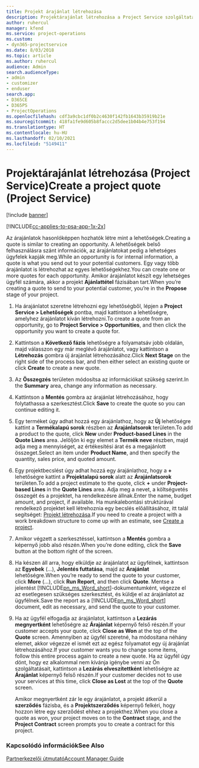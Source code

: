 ```yaml
---
title: Projekt árajánlat létrehozása
description: Projektárajánlat létrehozása a Project Service szolgáltatásban
author: ruhercul
manager: kfend
ms.service: project-operations
ms.custom:
- dyn365-projectservice
ms.date: 8/03/2018
ms.topic: article
ms.author: ruhercul
audience: Admin
search.audienceType:
- admin
- customizer
- enduser
search.app:
- D365CE
- D365PS
- ProjectOperations
ms.openlocfilehash: cdf3a9cbc1df0b2c4630f142fb1643b35919b21e
ms.sourcegitcommit: 418fa1fe9d605b8faccc2d5dee1b04b4e753f194
ms.translationtype: HT
ms.contentlocale: hu-HU
ms.lasthandoff: 02/10/2021
ms.locfileid: "5149411"
---
```

# <a name="create-a-project-quote-project-service"></a><span data-ttu-id="06498-103">Projektárajánlat létrehozása (Project Service)</span><span class="sxs-lookup"><span data-stu-id="06498-103">Create a project quote (Project Service)</span></span>

[!include [banner](../includes/psa-now-project-operations.md)]

[!INCLUDE[cc-applies-to-psa-app-1x-2x](../includes/cc-applies-to-psa-app-1x-2x.md)]

<span data-ttu-id="06498-104">Az árajánlatok hasonlóképpen hozhatók létre mint a lehetőségek.</span><span class="sxs-lookup"><span data-stu-id="06498-104">Creating a quote is similar to creating an opportunity.</span></span> <span data-ttu-id="06498-105">A lehetőségek belső felhasználásra szánt információk, az árajánlatokat pedig a lehetséges ügyfelek kapják meg.</span><span class="sxs-lookup"><span data-stu-id="06498-105">While an opportunity is for internal information, a quote is what you send out to your potential customers.</span></span> <span data-ttu-id="06498-106">Egy vagy több árajánlatot is létrehozhat az egyes lehetőségekhez.</span><span class="sxs-lookup"><span data-stu-id="06498-106">You can create one or more quotes for each opportunity.</span></span> <span data-ttu-id="06498-107">Amikor árajánlatot készít egy lehetséges ügyfél számára, akkor a projekt **Ajánlattétel** fázisában tart.</span><span class="sxs-lookup"><span data-stu-id="06498-107">When you’re creating a quote to send to your potential customer, you’re in the **Propose** stage of your project.</span></span>  
  
1. <span data-ttu-id="06498-108">Ha árajánlatot szeretne létrehozni egy lehetőségből, lépjen a **Project Service > Lehetőségek** pontba, majd kattintson a lehetőségre, amelyhez árajánlatot kíván létrehozni.</span><span class="sxs-lookup"><span data-stu-id="06498-108">To create a quote from an opportunity, go to **Project Service > Opportunities**, and then click the opportunity you want to create a quote for.</span></span>  
  
2. <span data-ttu-id="06498-109">Kattintson a **Következő fázis** lehetőségre a folyamatsáv jobb oldalán, majd válasszon egy már meglévő árajánlatot, vagy kattintson a **Létrehozás** gombra új árajánlat létrehozásához.</span><span class="sxs-lookup"><span data-stu-id="06498-109">Click **Next Stage** on the right side of the process bar, and then either select an existing quote or click **Create** to create a new quote.</span></span>  
  
3. <span data-ttu-id="06498-110">Az **Összegzés** területen módosítsa az információkat szükség szerint.</span><span class="sxs-lookup"><span data-stu-id="06498-110">In the **Summary** area, change any information as necessary.</span></span>  
  
4. <span data-ttu-id="06498-111">Kattintson a **Mentés** gombra az árajánlat létrehozásához, hogy folytathassa a szerkesztést.</span><span class="sxs-lookup"><span data-stu-id="06498-111">Click **Save** to create the quote so you can continue editing it.</span></span>  
  
5. <span data-ttu-id="06498-112">Egy terméket úgy adhat hozzá egy árajánlathoz, hogy az **Új** lehetőségre kattint a **Termékalapú sorok** részben az **Árajánlatsorok** területen.</span><span class="sxs-lookup"><span data-stu-id="06498-112">To add a product to the quote, click **New** under **Product-based Lines** in the **Quote Lines** area.</span></span> <span data-ttu-id="06498-113">Jelöljön ki egy elemet a **Termék neve** részben, majd adja meg a mennyiséget, az értékesítési árat és a megajánlott összeget.</span><span class="sxs-lookup"><span data-stu-id="06498-113">Select an item under **Product Name**, and then specify the quantity, sales price, and quoted amount.</span></span>  
  
6. <span data-ttu-id="06498-114">Egy projektbecslést úgy adhat hozzá egy árajánlathoz, hogy a **+** lehetőségre kattint a **Projektalapú sorok** alatt az **Árajánlatsorok** területen.</span><span class="sxs-lookup"><span data-stu-id="06498-114">To add a project estimate to the quote, click **+** under **Project-based Lines** in the **Quote Lines** area.</span></span> <span data-ttu-id="06498-115">Adja meg a nevet, a költségvetés összegét és a projektet, ha rendelkezésre állnak.</span><span class="sxs-lookup"><span data-stu-id="06498-115">Enter the name, budget amount, and project, if available.</span></span> <span data-ttu-id="06498-116">Ha munkalebontási struktúrával rendelkező projektet kell létrehoznia egy becslés előállításához, itt talál segítséget: [Projekt létrehozása](../psa/create-project.md).</span><span class="sxs-lookup"><span data-stu-id="06498-116">If you need to create a project with a work breakdown structure to come up with an estimate, see [Create a project](../psa/create-project.md).</span></span>  
  
7. <span data-ttu-id="06498-117">Amikor végzett a szerkesztéssel, kattintson a **Mentés** gombra a képernyő jobb alsó részén.</span><span class="sxs-lookup"><span data-stu-id="06498-117">When you’re done editing, click the **Save** button at the bottom right of the screen.</span></span>  
  
8. <span data-ttu-id="06498-118">Ha készen áll arra, hogy elküldje az árajánlatot az ügyfélnek, kattintson az **Egyebek** (...), **Jelentés futtatása**, majd az **Árajánlat** lehetőségre.</span><span class="sxs-lookup"><span data-stu-id="06498-118">When you’re ready to send the quote to your customer, click **More** (…), click **Run Report**, and then click **Quote**.</span></span> <span data-ttu-id="06498-119">Mentse a jelentést [!INCLUDE[pn_ms_Word_short](../includes/pn-ms-word-short.md)]-dokumentumként, végezze el az esetlegesen szükséges szerkesztést, és küldje el az árajánlatot az ügyfélnek.</span><span class="sxs-lookup"><span data-stu-id="06498-119">Save the report as a [!INCLUDE[pn_ms_Word_short](../includes/pn-ms-word-short.md)] document, edit as necessary, and send the quote to your customer.</span></span>  
  
9. <span data-ttu-id="06498-120">Ha az ügyfél elfogadja az árajánlatot, kattintson a **Lezárás megnyertként** lehetőségre az **Árajánlat** képernyő felső részén.</span><span class="sxs-lookup"><span data-stu-id="06498-120">If your customer accepts your quote, click **Close as Won** at the top of the **Quote** screen.</span></span> <span data-ttu-id="06498-121">Amennyiben az ügyfél szeretné, ha módosítana néhány elemet, akkor végezze el ismét ezt az egész folyamatot egy új árajánlat létrehozásához.</span><span class="sxs-lookup"><span data-stu-id="06498-121">If your customer wants you to change some items, follow this entire process again to create a new quote.</span></span> <span data-ttu-id="06498-122">Ha az ügyfél úgy dönt, hogy ez alkalommal nem kívánja igénybe venni az Ön szolgáltatásait, kattintson a **Lezárás elveszítettként** lehetőségre az **Árajánlat** képernyő felső részén.</span><span class="sxs-lookup"><span data-stu-id="06498-122">If your customer decides not to use your services at this time, click **Close as Lost** at the top of the **Quote** screen.</span></span>  
  
   <span data-ttu-id="06498-123">Amikor megnyertként zár le egy árajánlatot, a projekt átkerül a **szerződés** fázisba, és a **Projektszerződés** képernyő felkéri, hogy hozzon létre egy szerződést ehhez a projekthez.</span><span class="sxs-lookup"><span data-stu-id="06498-123">When you close a quote as won, your project moves on to the **Contract** stage, and the **Project Contract** screen prompts you to create a contract for this project.</span></span>  
  
### <a name="see-also"></a><span data-ttu-id="06498-124">Kapcsolódó információk</span><span class="sxs-lookup"><span data-stu-id="06498-124">See Also</span></span>  
 [<span data-ttu-id="06498-125">Partnerkezelői útmutató</span><span class="sxs-lookup"><span data-stu-id="06498-125">Account Manager Guide</span></span>](../psa/account-manager-guide.md)
